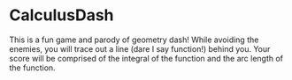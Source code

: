 # CalculusDash
This is a fun game and parody of geometry dash! 
While avoiding the enemies, you will trace out a line (dare I say function!) behind you. Your score will be comprised of the integral of the function and the arc length of the function. 
